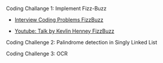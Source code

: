 

Coding Challange 1:
Implement Fizz-Buzz


- [Interview Coding Problems FizzBuzz](https://blog.tecladocode.com/interview-coding-problems-fizzbuzz/)

- [Youtube: Talk by Kevlin Henney FizzBuzz](https://www.youtube.com/watch?v=LueeMTTDePg)




Coding Challenge 2:
Palindrome detection in Singly Linked List





Coding Challenge 3:
OCR

